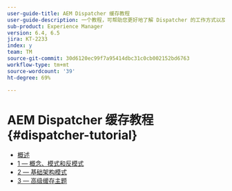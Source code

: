 ```yaml
---
user-guide-title: AEM Dispatcher 缓存教程
user-guide-description: 一个教程，可帮助您更好地了解 Dispatcher 的工作方式以及您如何使用它。
sub-product: Experience Manager
version: 6.4, 6.5
jira: KT-2233
index: y
team: TM
source-git-commit: 30d6120ec99f7a95414dbc31c0cb002152bd6763
workflow-type: tm+mt
source-wordcount: '39'
ht-degree: 69%

---
```



# AEM Dispatcher 缓存教程{#dispatcher-tutorial}

+ [概述](overview.md)
+ [1 — 概念、模式和反模式](chapter-1.md)
+ [2 — 基础架构模式](chapter-2.md)
+ [3 — 高级缓存主题](chapter-3.md)
